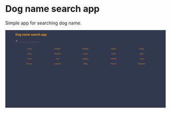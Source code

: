 # Dog name search app
Simple app for searching dog name.

![alt text](https://github.com/piotrglodek/dog-name-search/blob/master/search.png "Search app")
